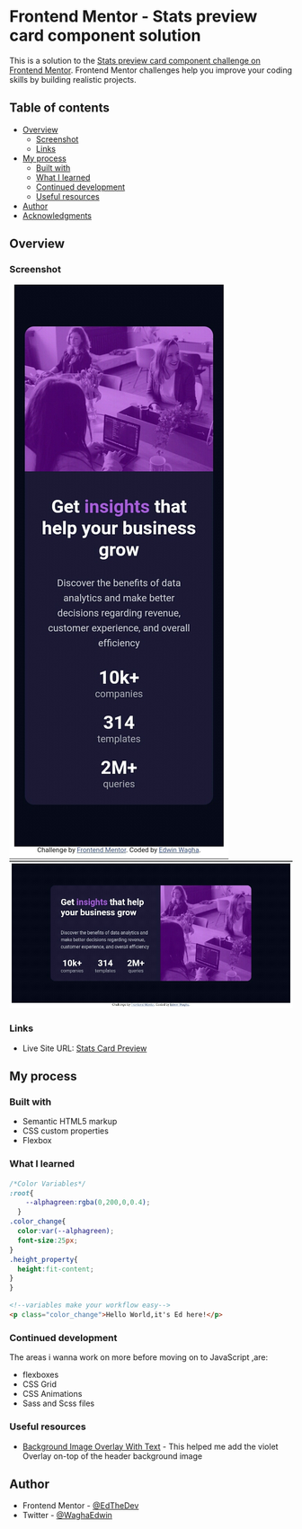 # Frontend Mentor - Stats preview card component solution

This is a solution to the [Stats preview card component challenge on Frontend Mentor](https://www.frontendmentor.io/challenges/stats-preview-card-component-8JqbgoU62). Frontend Mentor challenges help you improve your coding skills by building realistic projects. 

## Table of contents

- [Overview](#overview)
  - [Screenshot](#screenshot)
  - [Links](#links)
- [My process](#my-process)
  - [Built with](#built-with)
  - [What I learned](#what-i-learned)
  - [Continued development](#continued-development)
  - [Useful resources](#useful-resources)
- [Author](#author)
- [Acknowledgments](#acknowledgments)

## Overview


### Screenshot

![](./screenshot.jpg)
![](./screenshot2.jpg)

### Links

- Live Site URL: [Stats Card Preview](https://edthedev254.github.io/Stats_card/)

## My process

### Built with

- Semantic HTML5 markup
- CSS custom properties
- Flexbox


### What I learned


```css
/*Color Variables*/
:root{
    --alphagreen:rgba(0,200,0,0.4);
  }
.color_change{
  color:var(--alphagreen);
  font-size:25px;
}
.height_property{
  height:fit-content;
}
}
```
```html
<!--variables make your workflow easy-->
<p class="color_change">Hello World,it's Ed here!</p>
```

### Continued development

The areas i wanna work on more before moving on to JavaScript ,are:
- flexboxes
- CSS Grid
- CSS Animations
- Sass and Scss files
  
  
### Useful resources

- [Background Image Overlay With Text](https://youtu.be/qKKXQepRIu0) - This helped me add the violet Overlay on-top of the header background image


## Author

- Frontend Mentor - [@EdTheDev](https://www.frontendmentor.io/profile/EdTheDev)
- Twitter - [@WaghaEdwin](https://www.twitter.com/WaghaEdwin)



